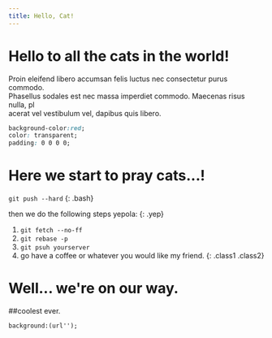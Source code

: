 ```yaml
---
title: Hello, Cat!
---
```


# Hello to all the cats in the world!

Proin eleifend libero accumsan felis luctus nec consectetur purus commodo. \
Phasellus sodales est nec massa imperdiet commodo. Maecenas risus nulla, pl\
acerat vel vestibulum vel, dapibus quis libero.

```css
background-color:red;
color: transparent;
padding: 0 0 0 0;
```

# Here we start to pray cats...!

`git push --hard`
{: .bash}

then we do the following steps yepola:
{: .yep}


1. `git fetch --no-ff`
2. `git rebase -p`
3. `git psuh yourserver`
4. go have a coffee or whatever you would like my friend.
{: .class1 .class2}

# Well... we're on our way.

##coolest ever.

	background:(url'');
